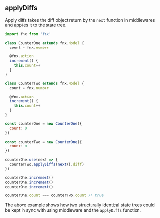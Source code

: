 ## applyDiffs

Apply diffs takes the diff object return by the `next` function in middlewares and applies it to the
state tree.

```javascript
import fnx from 'fnx'

class CounterOne extends fnx.Model {
  count = fnx.number

  @fnx.action
  increment() {
    this.count++
  }
}

class CounterTwo extends fnx.Model {
  count = fnx.number

  @fnx.action
  increment() {
    this.count++
  }
}

const counterOne = new CounterOne({
  count: 0
})

const counterTwo = new CounterOne({
  count: 0
})

counterOne.use(next => {
  counterTwo.applyDiffs(next().diff)
})

counterOne.increment()
counterOne.increment()
counterOne.increment()

counterOne.count === counterTwo.count // true
```

The above example shows how two structurally identical state trees could be kept in sync with using
middleware and the `applyDiffs` function.
